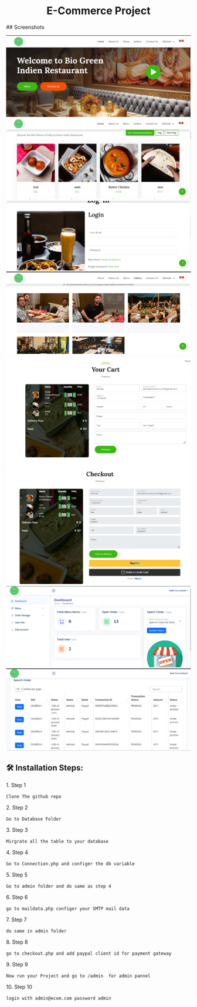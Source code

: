 <h1 align="center" id="title">E-Commerce Project</h1>
## Screenshots

![App Screenshot](/Screenshot/ss1.png)
![App Screenshot](/Screenshot/ss2.png)
![App Screenshot](/Screenshot/ss3.png)
![App Screenshot](/Screenshot/ss4.png)
![App Screenshot](/Screenshot/ss5.png)
![App Screenshot](/Screenshot/s6.png)
![App Screenshot](/Screenshot/admin.png)
![App Screenshot](/Screenshot/admin2.png)





<h2>🛠️ Installation Steps:</h2>

<p>1. Step 1</p>

```
Clone The github repo
```

<p>2. Step 2</p>

```
Go to Database Folder 
```

<p>3. Step 3</p>

```
Mirgrate all the table to your database
```

<p>4. Step 4</p>

```
Go to Connection.php and configer the db variable
```

<p>5. Step 5</p>

```
Go to admin folder and do same as step 4
```

<p>6. Step 6</p>

```
go to maildata.php configer your SMTP mail data
```

<p>7. Step 7</p>

```
do same in admin folder
```

<p>8. Step 8</p>

```
go to checkout.php and add paypal client id for payment gateway
```

<p>9. Step 9</p>

```
Now run your Project and go to /admin  for admin pannel
```

<p>10. Step 10</p>

```
login with admin@ecom.com password admin
```